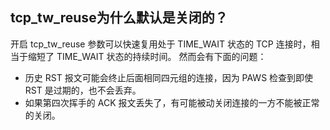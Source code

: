 ## tcp_tw_reuse为什么默认是关闭的？

开启 tcp_tw_reuse 参数可以快速复用处于 TIME_WAIT 状态的 TCP 连接时，相当于缩短了 TIME_WAIT 状态的持续时间。
然而会有下面的问题：
-   历史 RST 报文可能会终止后面相同四元组的连接，因为 PAWS 检查到即使 RST 是过期的，也不会丢弃。
-   如果第四次挥手的 ACK 报文丢失了，有可能被动关闭连接的一方不能被正常的关闭。